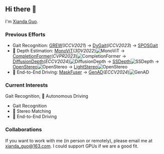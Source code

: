 ## Hi there 👋

I'm [Xianda Guo](https://scholar.google.com.hk/citations?hl=zh-CN&user=jPvOqgYAAAAJ&view_op=list_works&sortby=pubdate).

### Previous Efforts
- Gait Recognition: [GREW](https://github.com/XiandaGuo/GREW-Benchmark)(*ICCV2021*) -> [DyGait](https://openaccess.thecvf.com/content/ICCV2023/papers/Wang_DyGait_Exploiting_Dynamic_Representations_for_High-performance_Gait_Recognition_ICCV_2023_paper.pdf)(*ICCV2023*) -> [SPOSGait](https://github.com/XiandaGuo/SPOSGait)
- 🚙 Depth Estimation: [MonoViT](https://arxiv.org/abs/2208.03543)(*3DV2022*)![MonoViT](https://img.shields.io/github/stars/zxcqlf/MonoViT) -> [CompletionFormer](https://github.com/youmi-zym/CompletionFormer)(*CVPR2023*)![CompletionFormer](https://img.shields.io/github/stars/youmi-zym/CompletionFormer) -> [DiffusionDepth](https://github.com/duanyiqun/DiffusionDepth)(*ECCV2024*)![DiffusionDepth](https://img.shields.io/github/stars/duanyiqun/DiffusionDepth) -> [SSDepth](https://github.com/XiandaGuo/SSDepth)![SSDepth](https://img.shields.io/github/stars/XiandaGuo/SSDepth) -> [OpenStereo](https://github.com/XiandaGuo/OpenStereo)![OpenStereo](https://img.shields.io/github/stars/XiandaGuo/OpenStereo) -> [LightStereo](https://github.com/XiandaGuo/OpenStereo)![OpenStereo](https://img.shields.io/github/stars/XiandaGuo/OpenStereo) 
- 🚙 End-to-End Driving: [MaskFuser](https://arxiv.org/abs/2405.07573) -> [GenAD](https://github.com/wzzheng/GenAD)(*ECCV2024*)![GenAD](https://img.shields.io/github/stars/wzzheng/GenAD)

### Current Interests
Gait Recognition, 🚙 Autonomous Driving 
- Gait Recognition
- 🚙 Stereo Matching
- 🚙 End-to-End Driving

### Collaborations
If you want to work with me (in person or remotely), please email me at xianda_guo@163.com. I could support GPUs if we are a good fit.
